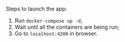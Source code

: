 Steps to launch the app:
1. Run `docker-compose up -d`;
2. Wait until all the containers are being run;
3. Go to `localhost:4200` in browser.